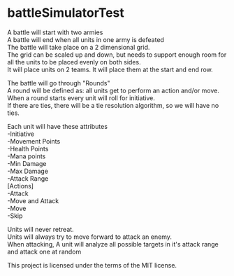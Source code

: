 # battleSimulatorTest
A battle will start with two armies  
A battle will end when all units in one army is defeated  
The battle will take place on a 2 dimensional grid.   
The grid can be scaled up and down, but needs to support enough room for all the units to be placed evenly on both sides.  
It will place units on 2 teams.
It will place them at the start and end row.


The battle will go through "Rounds"  
A round will be defined as: all units get to perform an action and/or move.  
When a round starts every unit will roll for initiative.  
If there are ties, there will be a tie resolution algorithm, so we will have no ties.  

Each unit will have these attributes  
-Initiative  
-Movement Points  
-Health Points  
-Mana points  
-Min Damage  
-Max Damage  
-Attack Range  
[Actions]  
 -Attack  
 -Move and Attack  
 -Move  
 -Skip  

Units will never retreat.  
Units will always try to move forward to attack an enemy.  
When attacking, A unit will analyze all possible targets in it's attack range and attack one at random  

This project is licensed under the terms of the MIT license.
